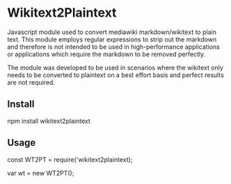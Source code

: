 # Wikitext2Plaintext
Javascript module used to convert mediawiki markdown/wikitext to plain text.  This module employs regular expressions
to strip out the markdown and therefore is not intended to be used in high-performance applications or applications which
require the markdown to be removed perfectly.

The module was developed to be used in scenarios where the wikitext only needs to be converted to plaintext on a best effort
basis and perfect results are not required.

## Install

npm install wikitext2plaintext

## Usage

const WT2PT = require('wikitext2plaintext);

var wt = new WT2PT();

